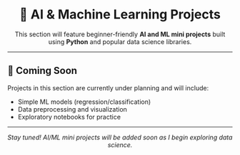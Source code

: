 <h1 align="center">🤖 AI & Machine Learning Projects</h1>

<p align="center">
This section will feature beginner-friendly <b>AI and ML mini projects</b> built using <b>Python</b> and popular data science libraries.
</p>

---

## 🚧 Coming Soon
Projects in this section are currently under planning and will include:
- Simple ML models (regression/classification)
- Data preprocessing and visualization
- Exploratory notebooks for practice

---

<p align="center"><i>Stay tuned! AI/ML mini projects will be added soon as I begin exploring data science.</i></p>
